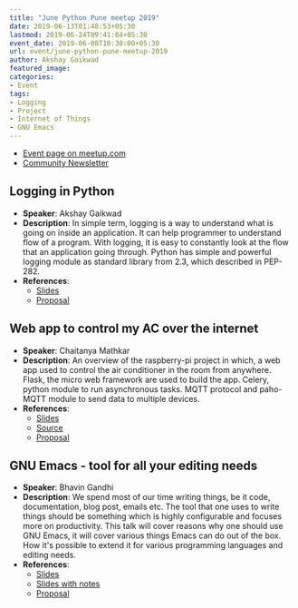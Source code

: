 ```yaml
---
title: "June Python Pune meetup 2019"
date: 2019-06-13T01:48:53+05:30
lastmod: 2019-06-24T09:41:04+05:30
event_date: 2019-06-08T10:30:00+05:30
url: event/june-python-pune-meetup-2019
author: Akshay Gaikwad
featured_image:
categories:
- Event
tags:
- Logging
- Project
- Internet of Things
- GNU Emacs
---
```


  * [Event page on meetup.com](https://www.meetup.com/PythonPune/events/261809068/)
  * [Community Newsletter](./community_news.md)

## Logging in Python
  * **Speaker**: Akshay Gaikwad
  * **Description**: In simple term, logging is a way to understand
    what is going on inside an application. It can help programmer to
    understand flow of a program. With logging, it is easy to
    constantly look at the flow that an application going
    through. Python has simple and powerful logging module as standard
    library from 2.3, which described in PEP-282.
  * **References**:
    * [Slides](https://gitlab.com/akshay196/slides/blob/master/logging/presentation.org)
    * [Proposal](https://github.com/pythonpune/meetup-talks/issues/10)

## Web app to control my AC over the internet
  * **Speaker**: Chaitanya Mathkar
  * **Description**: An overview of the raspberry-pi project in which,
    a web app used to control the air conditioner in the room from
    anywhere. Flask, the micro web framework are used to build the
    app. Celery, python module to run asynchronous tasks. MQTT
    protocol and paho-MQTT module to send data to multiple devices.
  * **References**:
    * [Slides](https://docs.google.com/presentation/d/1q0qw2O6a-XGQaC2bJTWJJGZb-Y2YTlUi307I75EcJnY)
    * [Source](https://github.com/ChaitMat/my_room_environment_control)
    * [Proposal](https://github.com/pythonpune/meetup-talks/issues/13)

## GNU Emacs - tool for all your editing needs
  * **Speaker**: Bhavin Gandhi
  * **Description**: We spend most of our time writing things, be it
    code, documentation, blog post, emails etc. The tool that one uses to
    write things should be something which is highly configurable and
    focuses more on productivity. This talk will cover reasons why one
    should use GNU Emacs, it will cover various things Emacs can do out of
    the box. How it's possible to extend it for various programming
    languages and editing needs.
  * **References**:
    * [Slides](https://bhavin192.gitlab.io/talks/2019/june-python-pune-meetup/gnu-emacs-talk.html)
    * [Slides with notes](https://gitlab.com/bhavin192/talks/raw/master/2019/june-python-pune-meetup/gnu-emacs-talk.org)
    * [Proposal](https://github.com/pythonpune/meetup-talks/issues/11)

